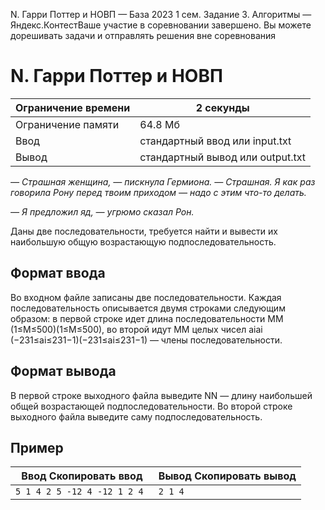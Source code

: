  N. Гарри Поттер и НОВП — База 2023 1 сем. Задание 3\. Алгоритмы — Яндекс.КонтестВаше участие в соревновании завершено. Вы можете дорешивать задачи и отправлять решения вне соревнования


N. Гарри Поттер и НОВП
======================




| Ограничение времени | 2 секунды |
| --- | --- |
| Ограничение памяти | 64\.8 Мб |
| Ввод | стандартный ввод или input.txt |
| Вывод | стандартный вывод или output.txt |






*— Страшная женщина, — пискнула Гермиона. — Страшная. Я как раз говорила Рону перед твоим приходом — надо с этим что\-то делать.*


*— Я предложил яд, — угрюмо сказал Рон.*


Даны две последовательности, требуется найти и вывести их наибольшую общую возрастающую подпоследовательность. 




Формат ввода
------------




Во входном файле записаны две последовательности. Каждая последовательность описывается двумя строками следующим образом: в первой строке идет длина последовательности MM (1≤M≤500)(1≤M≤500), во второй идут MM целых чисел aiai​ (−231≤ai≤231−1)(−231≤ai​≤231−1) — члены последовательности.




Формат вывода
-------------




В первой строке выходного файла выведите NN — длину наибольшей общей возрастающей подпоследовательности. Во второй строке выходного файла выведите саму подпоследовательность.




Пример
------





| Ввод Скопировать ввод | Вывод Скопировать вывод |
| --- | --- |
| ``` 5 1 4 2 5 -12 4 -12 1 2 4  ``` | ``` 2 1 4   ``` |



